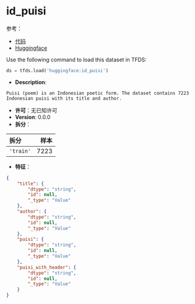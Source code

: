 # id_puisi

参考：

- [代码](https://github.com/huggingface/datasets/blob/master/datasets/id_puisi)
- [Huggingface](https://huggingface.co/datasets/id_puisi)

Use the following command to load this dataset in TFDS:

```python
ds = tfds.load('huggingface:id_puisi')
```

- **Description**:

```
Puisi (poem) is an Indonesian poetic form. The dataset contains 7223 Indonesian puisi with its title and author.
```

- **许可**：无已知许可
- **Version**: 0.0.0
- **拆分**：

拆分 | 样本
:-- | --:
`'train'` | 7223

- **特征**：

```json
{
    "title": {
        "dtype": "string",
        "id": null,
        "_type": "Value"
    },
    "author": {
        "dtype": "string",
        "id": null,
        "_type": "Value"
    },
    "puisi": {
        "dtype": "string",
        "id": null,
        "_type": "Value"
    },
    "puisi_with_header": {
        "dtype": "string",
        "id": null,
        "_type": "Value"
    }
}
```
